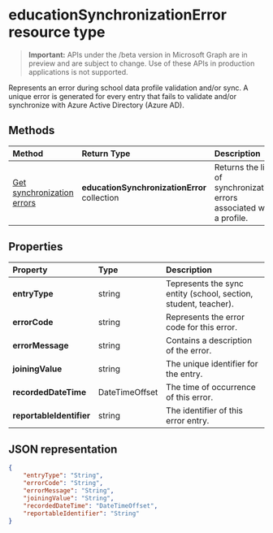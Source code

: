 # educationSynchronizationError resource type

> **Important:** APIs under the /beta version in Microsoft Graph are in preview and are subject to change. Use of these APIs in production applications is not supported.

Represents an error during school data profile validation and/or sync. A unique error is generated for every entry that fails to validate and/or synchronize with Azure Active Directory (Azure AD).

## Methods

| Method | Return Type | Description |
|:-|:-|:-|
| [Get synchronization errors](../api/educationsynchronizationerrors_get.md) | **educationSynchronizationError** collection| Returns the list of synchronization errors associated with a profile. |

## Properties

| Property | Type | Description |
|:-|:-|:-|
| **entryType** | string |  Tepresents the sync entity (school, section, student, teacher).       |
| **errorCode** | string |  Represents the error code for this error.         |
| **errorMessage** | string |  Contains a description of the error.        |
| **joiningValue** | string |  The unique identifier for the entry.         |
| **recordedDateTime** | DateTimeOffset | The time of occurrence of this error.         |
| **reportableIdentifier** | string | The identifier of this error entry.       |

## JSON representation
<!-- {
  "blockType": "resource",
  "optionalProperties": [

  ],
  "@odata.type": "#microsoft.graph.educationSynchronizationError"
}-->

```json
{
    "entryType": "String",
    "errorCode": "String",
    "errorMessage": "String",
    "joiningValue": "String",
    "recordedDateTime": "DateTimeOffset",
    "reportableIdentifier": "String"
}
```
